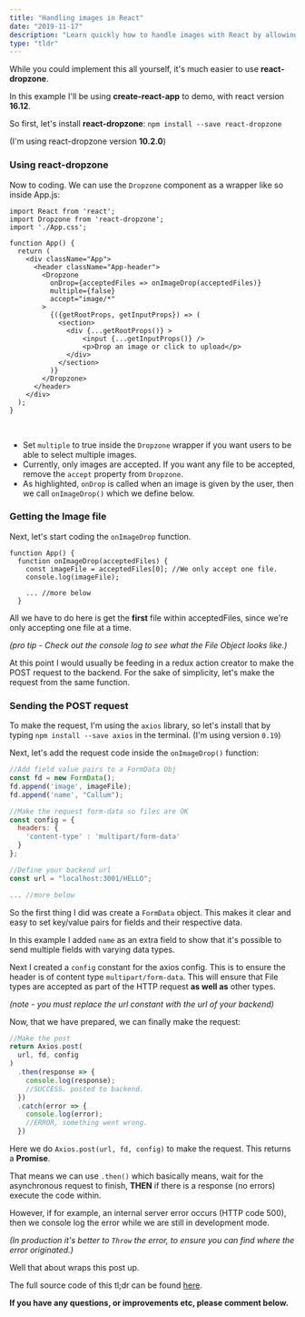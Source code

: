 ```yaml
---
title: "Handling images in React"
date: "2019-11-17"
description: "Learn quickly how to handle images with React by allowing users to select images, then send those images to the backend."
type: "tldr"
---
```


While you could implement this all yourself, it's much easier to use **react-dropzone**.

In this example I'll be using **create-react-app** to demo, with react version **16.12**.

So first, let's install **react-dropzone**: `npm install --save react-dropzone`

(I'm using react-dropzone version **10.2.0**)

### Using react-dropzone

Now to coding. We can use the `Dropzone` component as a wrapper like so inside App.js:

```jsx{10}
import React from 'react';
import Dropzone from 'react-dropzone';
import './App.css';

function App() {  
  return (
    <div className="App">
      <header className="App-header">
        <Dropzone 
          onDrop={acceptedFiles => onImageDrop(acceptedFiles)}
          multiple={false}
          accept="image/*"
        >
          {({getRootProps, getInputProps}) => (
            <section>
              <div {...getRootProps()} >
                  <input {...getInputProps()} />
                  <p>Drop an image or click to upload</p>
              </div>
            </section>
          )}
        </Dropzone>
      </header>
    </div>
  );
}
```
<br>

- Set `multiple` to true inside the `Dropzone` wrapper if you want users to be able to select multiple images.
- Currently, only images are accepted. If you want any file to be accepted, remove the `accept` property from `Dropzone`.
- As highlighted, `onDrop` is called when an image is given by the user, then we call `onImageDrop()` which we define below.

### Getting the Image file

Next, let's start coding the `onImageDrop` function.

```jsx{3}
function App() {
  function onImageDrop(acceptedFiles) {
    const imageFile = acceptedFiles[0]; //We only accept one file.
    console.log(imageFile);

    ... //more below
  }
```

All we have to do here is get the **first** file within acceptedFiles, since we're only accepting one file at a time. 

*(pro tip - Check out the console log to see what the File Object looks like.)*

At this point I would usually be feeding in a redux action creator to make the POST request to the backend. For the sake of simplicity, let's make the request from the same function.

### Sending the POST request

To make the request, I'm using the `axios` library, so let's install that by typing `npm install --save axios` in the terminal.
(I'm using version `0.19`)

Next, let's add the request code inside the `onImageDrop()` function:

```jsx
//Add field value pairs to a FormData Obj
const fd = new FormData();
fd.append('image', imageFile);
fd.append('name', "Callum");

//Make the request form-data so files are OK
const config = {
  headers: {
    'content-type' : 'multipart/form-data'
  }
};

//Define your backend url
const url = "localhost:3001/HELLO";

... //more below
```

So the first thing I did was create a `FormData` object. This makes it clear and easy to set key/value pairs for fields and their respective data.

In this example I added `name` as an extra field to show that it's possible to send multiple fields with varying data types.

Next I created a `config` constant for the axios config.
This is to ensure the header is of content type `multipart/form-data`. This will ensure that File types are accepted as part of the HTTP request **as well as** other types.

*(note - you must replace the url constant with the url of your backend)*

Now, that we have prepared, we can finally make the request:

```jsx
//Make the post
return Axios.post(
  url, fd, config
)
  .then(response => {
    console.log(response);
    //SUCCESS. posted to backend.
  })
  .catch(error => {
    console.log(error);
    //ERROR, something went wrong.
  })
```

Here we do `Axios.post(url, fd, config)` to make the request. This returns a **Promise**.

That means we can use `.then()` which basically means, wait for the asynchronous request to finish, **THEN** if there is a response (no errors) execute the code within.

However, if for example, an internal server error occurs (HTTP code 500), then we console log the error while we are still in development mode. 

*(In production it's better to `Throw` the error, to ensure you can find where the error originated.)*

Well that about wraps this post up.

The full source code of this tl;dr can be found [here](https://github.com/CallumHemsley/tldr-examples/tree/master/handling-images).

**If you have any questions, or improvements etc, please comment below.**